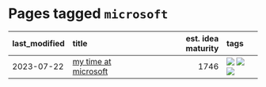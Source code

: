 # Pages tagged `microsoft`

|last_modified|title|est. idea maturity|tags
|:---|:---|---:|:---|
|2023-07-22|[my time at microsoft](../my_time_at_microsoft.md)|1746|[![](https://img.shields.io/badge/tag-amazon-4db4d2)](../tags/amazon.md) [![](https://img.shields.io/badge/tag-autobiographical-12eec5)](../tags/autobiographical.md) [![](https://img.shields.io/badge/tag-microsoft-ea1833)](../tags/microsoft.md)|